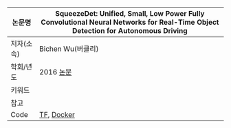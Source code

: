 |논문명|SqueezeDet: Unified, Small, Low Power Fully Convolutional Neural Networks for Real-Time Object Detection for Autonomous Driving|
|-|-|
|저자(소속)|Bichen Wu(버클리)|
|학회/년도|2016 [논문](https://arxiv.org/abs/1612.01051)|
|키워드||
|참고||
|Code|[TF](https://github.com/BichenWuUCB/squeezeDet), [Docker](https://hub.docker.com/r/lorenagdl/squeezedet/)|


